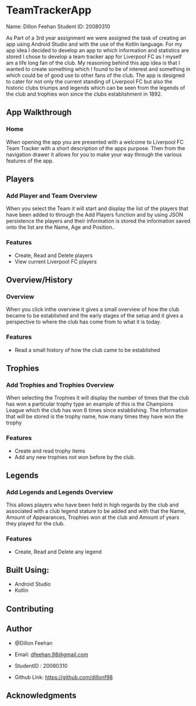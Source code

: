# TeamTrackerApp

Name: Dillon Feehan
Student ID: 20080310

As Part of a 3rd year assignment we were assigned the task of creating an app using Android Studio and with the use of the Kotlin
language. For my app idea I decided to develop an app to which information and statistics are stored I chose to develop a team tracker 
app for Liverpool FC as I myself am a life long fan of the club. My reasoning behind this app idea is that I wanted to create something 
which I found to be of interest and something in which could be of good use to other fans of the club. The app is designed to cater for
not only the current standing of Liverpool FC but also the historic clubs triumps and legends which can be seen from the legends of the club
and trophies won since the clubs establishment in 1892.

## App Walkthrough

### Home 

When opening the app you are presented with a welcome to Liverpool FC Team Tracker with a short description of the apps purpose. Then
from the navigation drawer it allows for you to make your way through the various features of the app.

## Players

### Add Player and Team Overview
When you select the Team it will start and display the list of the players that have been added to through the Add Players function
and by using JSON persistence the players and their information is stored the information saved onto the list are the Name, Age and 
Position..

### Features
* Create, Read and Delete players
* View current Liverpool FC players

## Overview/History

### Overview
When you click inthe overview it gives a small overview of how the club became to be established and the early stages of the setup and 
it gives a perspective to where the club has come from to what it is today.

### Features
* Read a small history of how the club came to be established
   
## Trophies

### Add Trophies and Trophies Overview
When selecting the Trophies it will display the number of times that the club has won a particular trophy type an example of this is the
Champions League which the club has won 6 times since establishing. The information that will be stored is the trophy name, how many
times they have won the trophy
 
 ### Features
* Create and read trophy items
* Add any new trophies not won before by the club.

## Legends

### Add Legends and Legends Overview
This allows players who have been held in high regards by the club and associated with a club legend stature to be added and with that
the Name, Amount of Appearances, Trophies won at the club and Amount of years they played for the club.
 
 ### Features
* Create, Read and Delete any legend

## Built Using:
* Android Studio
* Kotlin

## Contributing



## Author

* @Dillon Feehan 


* Email: dfeehan.98@gmail.com 
* StudentID : 20080310
* Github Link: https://github.com/dillonf98

## Acknowledgments


